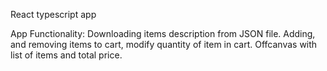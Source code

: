 React typescript app 

App Functionality:
Downloading items description from JSON file.
Adding, and removing items to cart, modify quantity of item in cart.
Offcanvas with list of items and total price.